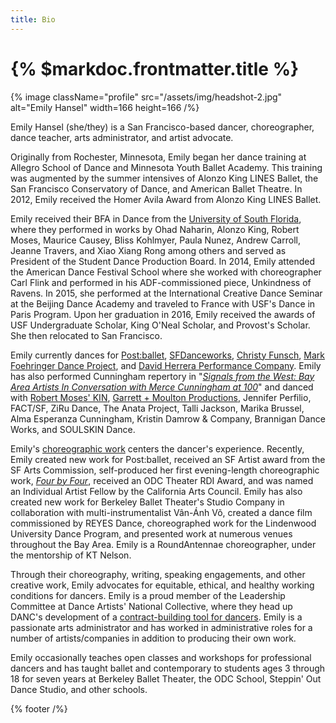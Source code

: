 ```yaml
---
title: Bio
---
```


# {% $markdoc.frontmatter.title %}

{% image className="profile" src="/assets/img/headshot-2.jpg" alt="Emily Hansel" width=166 height=166 /%}

Emily Hansel (she/they) is a San Francisco-based dancer, choreographer, dance teacher, arts administrator, and artist advocate.

Originally from Rochester, Minnesota, Emily began her dance training at Allegro School of Dance and Minnesota Youth Ballet Academy. This training was augmented by the summer intensives of Alonzo King LINES Ballet, the San Francisco Conservatory of Dance, and American Ballet Theatre. In 2012, Emily received the Homer Avila Award from Alonzo King LINES Ballet.

Emily received their BFA in Dance from the [University of South Florida](http://theatreanddance.arts.usf.edu/content/go/dance), where they performed in works by Ohad Naharin, Alonzo King, Robert Moses, Maurice Causey, Bliss Kohlmyer, Paula Nunez, Andrew Carroll, Jeanne Travers, and Xiao Xiang Rong among others and served as President of the Student Dance Production Board. In 2014, Emily attended the American Dance Festival School where she worked with choreographer Carl Flink and performed in his ADF-commissioned piece, Unkindness of Ravens. In 2015, she performed at the International Creative Dance Seminar at the Beijing Dance Academy and traveled to France with USF's Dance in Paris Program. Upon her graduation in 2016, Emily received the awards of USF Undergraduate Scholar, King O'Neal Scholar, and Provost's Scholar. She then relocated to San Francisco.

Emily currently dances for [Post:ballet](https://www.postballet.org), [SFDanceworks](https://www.sfdanceworks.org/season-six), [Christy Funsch](https://www.funschdance.org/), [Mark Foehringer Dance Project](http://mfdpsf.org/), and [David Herrera Performance Company](https://www.dhperformance.org/). Emily has also performed Cunningham repertory in "[_Signals from the West: Bay Area Artists In Conversation with Merce Cunningham at 100_](https://www.hopemohr.org/2019-bridge-project)" and danced with [Robert Moses' KIN](https://www.robertmoseskin.org), [Garrett + Moulton Productions](https://www.garrettmoulton.org/), Jennifer Perfilio, FACT/SF, ZiRu Dance, The Anata Project, Talli Jackson, Marika Brussel, Alma Esperanza Cunningham, Kristin Damrow & Company, Brannigan Dance Works, and SOULSKIN Dance.

Emily's [choreographic work](https://emilyhansel.me/choreography) centers the dancer's experience. Recently, Emily created new work for Post:ballet, received an SF Artist award from the SF Arts Commission, self-produced her first evening-length choreographic work, [_Four by Four_](/fourbyfour), received an ODC Theater RDI Award, and was named an Individual Artist Fellow by the California Arts Council. Emily has also created new work for Berkeley Ballet Theater's Studio Company in collaboration with multi-instrumentalist Vân-Ánh Võ, created a dance film commissioned by REYES Dance, choreographed work for the Lindenwood University Dance Program, and presented work at numerous venues throughout the Bay Area. Emily is a RoundAntennae choreographer, under the mentorship of KT Nelson.

Through their choreography, writing, speaking engagements, and other creative work, Emily advocates for equitable, ethical, and healthy working conditions for dancers. Emily is a proud member of the Leadership Committee at Dance Artists' National Collective, where they head up DANC's development of a [contract-building tool for dancers](https://danceartistsnationalcollective.org/guide-for-building-a-dancers-contract/). Emily is a passionate arts administrator and has worked in administrative roles for a number of artists/companies in addition to producing their own work.

Emily occasionally teaches open classes and workshops for professional dancers and has taught ballet and contemporary to students ages 3 through 18 for seven years at Berkeley Ballet Theater, the ODC School, Steppin' Out Dance Studio, and other schools.

{% footer /%}
